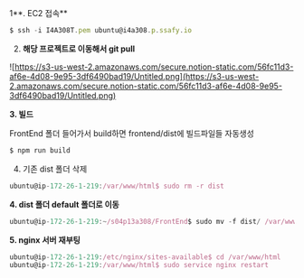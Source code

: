 1**. EC2 접속**

```jsx
$ ssh -i I4A308T.pem ubuntu@i4a308.p.ssafy.io
```

2. **해당 프로젝트로 이동해서 git pull**

![https://s3-us-west-2.amazonaws.com/secure.notion-static.com/56fc11d3-af6e-4d08-9e95-3df6490bad19/Untitled.png](https://s3-us-west-2.amazonaws.com/secure.notion-static.com/56fc11d3-af6e-4d08-9e95-3df6490bad19/Untitled.png)

**3.  빌드**

FrontEnd 폴더 들어가서 build하면 frontend/dist에 빌드파일들 자동생성

```jsx
$ npm run build
```

4. 기존 dist 폴더 삭제

```jsx
ubuntu@ip-172-26-1-219:/var/www/html$ sudo rm -r dist
```

**4. dist 폴더 default 폴더로 이동**

```jsx
ubuntu@ip-172-26-1-219:~/s04p13a308/FrontEnd$ sudo mv -f dist/ /var/www/html/
```

**5. nginx 서버 재부팅**

```jsx
ubuntu@ip-172-26-1-219:/etc/nginx/sites-available$ cd /var/www/html
ubuntu@ip-172-26-1-219:/var/www/html$ sudo service nginx restart
```
